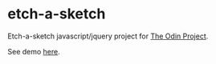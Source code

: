 # etch-a-sketch
Etch-a-sketch javascript/jquery project for <a href="http://www.theodinproject.com/web-development-101/javascript-and-jquery?ref=lc-pb">The Odin Project</a>.

See demo <a href="">here</a>.
